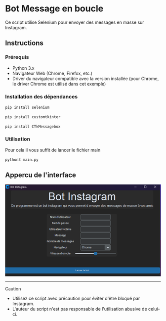 # Bot Message en boucle

Ce script utilise Selenium pour envoyer des messages en masse sur Instagram.

## Instructions

### Prérequis
- Python 3.x
- Navigateur Web (Chrome, Firefox, etc.)
- Driver du navigateur compatible avec la version installée (pour Chrome, le driver Chrome est utilisé dans cet exemple)

### Installation des dépendances
```bash
pip install selenium
```
```bash
pip install customtkinter
```
```bash
pip install CTkMessagebox   
```

### Utilisation

Pour cela il vous suffit de lancer le fichier main
```bash
python3 main.py  
```
## Appercu de l'interface
![Interface Graphique](assets/appercu.png)
***


> [!CAUTION]
> - Utilisez ce script avec précaution pour éviter d'être bloqué par Instagram.
> - L'auteur du script n'est pas responsable de l'utilisation abusive de celui-ci.
